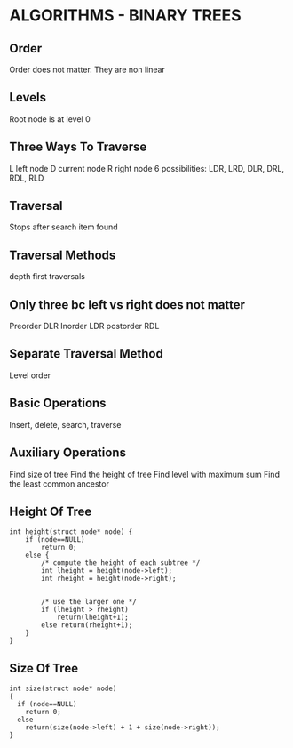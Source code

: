 # ALGORITHMS - BINARY TREES

## Order
Order does not matter. They are non linear

## Levels
Root node is at level 0

## Three Ways To Traverse
L left node
D current node
R right node
6 possibilities: LDR, LRD, DLR, DRL, RDL, RLD

## Traversal
Stops after search item found

## Traversal Methods
depth first traversals
## Only three bc left vs right does not matter
Preorder DLR
Inorder LDR
postorder RDL

## Separate Traversal Method
Level order

## Basic Operations
Insert, delete, search, traverse

## Auxiliary Operations
Find size of tree
Find the height of tree
Find level with maximum sum
Find the least common ancestor

## Height Of Tree
```
int height(struct node* node) {
    if (node==NULL)
        return 0;
    else {
        /* compute the height of each subtree */
        int lheight = height(node->left);
        int rheight = height(node->right);


        /* use the larger one */
        if (lheight > rheight)
            return(lheight+1);
        else return(rheight+1);
    }
}
```

## Size Of Tree
```
int size(struct node* node)
{
  if (node==NULL)
    return 0;
  else
    return(size(node->left) + 1 + size(node->right));
}
```
